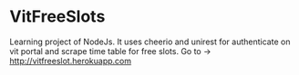 # VitFreeSlots
Learning project of NodeJs. It uses cheerio and unirest for authenticate on vit portal and scrape time table for free slots.
Go to ->
http://vitfreeslot.herokuapp.com
